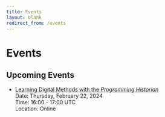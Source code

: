 ```yaml
---
title: Events
layout: blank
redirect_from: /events
---
```


# Events

## Upcoming Events

* [Learning Digital Methods with the _Programming Historian_](https://charlesstudy.temple.edu/event/11953011)       
  Date: Thursday, February 22, 2024   
  Time: 16:00 - 17:00 UTC   
  Location: Online   
